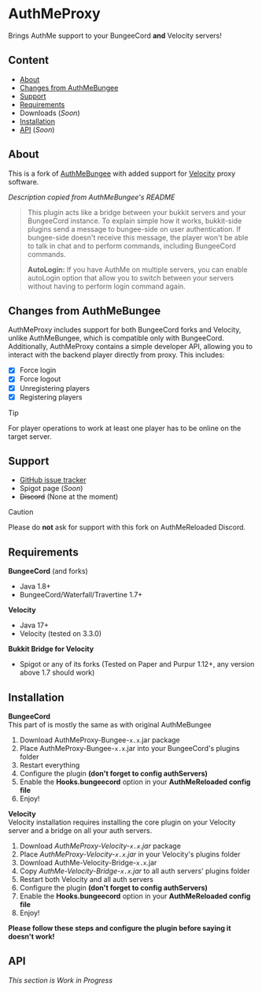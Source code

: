 # AuthMeProxy

Brings AuthMe support to your BungeeCord **and** Velocity servers!

## Content

* [About](#about)
* [Changes from AuthMeBungee](#changes-from-authmebungee)
* [Support](#support)
* [Requirements](#requirements)
* Downloads (*Soon*)
* [Installation](#installation)
* [API](#api) (*Soon*)

## About

This is a fork of [AuthMeBungee](https://github.com/AuthMe/AuthMeBungee) with added support
for [Velocity](https://papermc.io/software/velocity) proxy software.

*Description copied from AuthMeBungee's README*
> This plugin acts like a bridge between your bukkit servers and your BungeeCord instance. To explain simple how it
> works, bukkit-side plugins send a message to bungee-side on user authentication. If bungee-side doesn't receive this
> message, the player won't be able to talk in chat and to perform commands, including BungeeCord commands.
>
> **AutoLogin:** If you have AuthMe on multiple servers, you can enable autoLogin option that allow you to switch
> between your servers without having to perform login command again.

## Changes from AuthMeBungee

AuthMeProxy includes support for both BungeeCord forks and Velocity,  
unlike AuthMeBungee, which is compatible only with BungeeCord.  
Additionally, AuthMeProxy contains a simple developer API, allowing you to interact with the backend player directly
from proxy.
This includes:

- [x] Force login
- [x] Force logout
- [x] Unregistering players
- [x] Registering players

> [!TIP]
> For player operations to work at least one player has to be online on the target server.

## Support

- [GitHub issue tracker](https://github.com/Defective4/AuthMeProxy/issues)
- Spigot page (*Soon*)
- ~~Discord~~ (None at the moment)

> [!CAUTION]
> Please do **not** ask for support with this fork on AuthMeReloaded Discord.

## Requirements

**BungeeCord** (and forks)

- Java 1.8+
- BungeeCord/Waterfall/Travertine 1.7+

**Velocity**

- Java 17+
- Velocity (tested on 3.3.0)

**Bukkit Bridge for Velocity**

- Spigot or any of its forks (Tested on Paper and Purpur 1.12+, any version above 1.7 should work)

## Installation

**BungeeCord**  
This part of is mostly the same as with original AuthMeBungee

1. Download AuthMeProxy-Bungee-`x.x`.jar package
2. Place AuthMeProxy-Bungee-`x.x`.jar into your BungeeCord's plugins folder
3. Restart everything
4. Configure the plugin **(don't forget to config authServers)**
5. Enable the **Hooks.bungeecord** option in your **AuthMeReloaded config file**
6. Enjoy!

**Velocity**  
Velocity installation requires installing the core plugin on your Velocity server and a bridge on all your auth servers.

1. Download *AuthMeProxy-Velocity-`x.x`.jar* package
2. Place *AuthMeProxy-Velocity-`x.x`.jar* in your Velocity's plugins folder
3. Download AuthMe-Velocity-Bridge-`x.x`.jar
4. Copy *AuthMe-Velocity-Bridge-`x.x`.jar* to all auth servers' plugins folder
5. Restart both Velocity and all auth servers
6. Configure the plugin **(don't forget to config authServers)**
7. Enable the **Hooks.bungeecord** option in your **AuthMeReloaded config file**
8. Enjoy!

**Please follow these steps and configure the plugin before saying it doesn't work!**

## API

*This section is Work in Progress*
